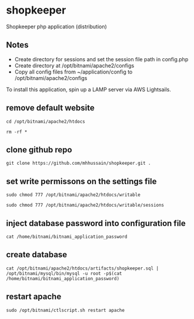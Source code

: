 # shopkeeper
Shopkeeper php application (distribution)

## Notes

* Create directory for sessions and set the session file path in config.php
* Create directory at /opt/bitnami/apache2/configs
* Copy all config files from ~/application/config to /opt/bitnami/apache2/configs

To install this application, spin up a LAMP server via AWS Lightsails.

## remove default website

`cd /opt/bitnami/apache2/htdocs `

`rm -rf *`

## clone github repo

`git clone https://github.com/mhhussain/shopkeeper.git .`

## set write permissons on the settings file

`sudo chmod 777 /opt/bitnami/apache2/htdocs/writable`

`sudo chmod 777 /opt/bitnami/apache2/htdocs/writable/sessions`

## inject database password into configuration file

`cat /home/bitnami/bitnami_application_password`

## create database

`cat /opt/bitnami/apache2/htdocs/artifacts/shopkeeper.sql | /opt/bitnami/mysql/bin/mysql -u root -p$(cat /home/bitnami/bitnami_application_password)`

## restart apache

`sudo /opt/bitnami/ctlscript.sh restart apache`